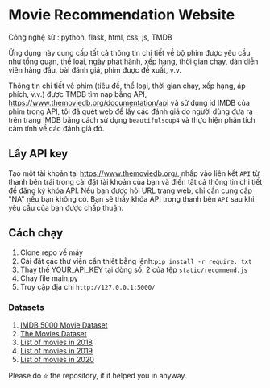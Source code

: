 # Movie Recommendation Website
Công nghệ sử : python, flask, html, css, js, TMDB

Ứng dụng này cung cấp tất cả thông tin chi tiết về bộ phim được yêu cầu như tổng quan, thể loại, ngày phát hành, xếp hạng, thời gian chạy, dàn diễn viên hàng đầu, bài đánh giá, phim được đề xuất, v.v.

Thông tin chi tiết về phim (tiêu đề, thể loại, thời gian chạy, xếp hạng, áp phích, v.v.) được TMDB tìm nạp bằng API, https://www.themoviedb.org/documentation/api và sử dụng id IMDB của phim trong API, tôi đã quét web để lấy các đánh giá do người dùng đưa ra trên trang IMDB bằng cách sử dụng `beautifulsoup4` và thực hiện phân tích cảm tính về các đánh giá đó.

## Lấy API key

Tạo một tài khoản tại https://www.themoviedb.org/, nhấp vào liên kết `API` từ thanh bên trái trong cài đặt tài khoản của bạn và điền tất cả thông tin chi tiết để đăng ký khóa API. Nếu bạn được hỏi URL trang web, chỉ cần cung cấp "NA" nếu bạn không có. Bạn sẽ thấy khóa API trong thanh bên `API` sau khi yêu cầu của bạn được chấp thuận.

## Cách chạy

1.  Clone repo về máy
2.  Cài đặt các thư viện cần thiết bằng lệnh:`pip install -r require. txt`
3.  Thay thế YOUR_API_KEY tại dòng số. 2 của tệp `static/recommend.js`
4.  Chạy file main.py
5.  Truy cập địa chỉ `http://127.0.0.1:5000/` 

### Datasets 

1. [IMDB 5000 Movie Dataset](https://www.kaggle.com/carolzhangdc/imdb-5000-movie-dataset)
2. [The Movies Dataset](https://www.kaggle.com/rounakbanik/the-movies-dataset)
3. [List of movies in 2018](https://en.wikipedia.org/wiki/List_of_American_films_of_2018)
4. [List of movies in 2019](https://en.wikipedia.org/wiki/List_of_American_films_of_2019)
5. [List of movies in 2020](https://en.wikipedia.org/wiki/List_of_American_films_of_2020)

Please do ⭐ the repository, if it helped you in anyway.
